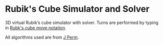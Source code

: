 # Rubik's Cube Simulator and Solver

3D virtual Rubik’s cube simulator with solver. Turns are performed by typing in [Rubk's cube move notation](https://jperm.net/3x3/moves).

All algorithms used are from [J Perm](https://jperm.net/).
